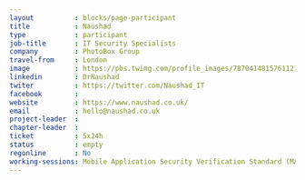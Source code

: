 ```yaml
---
layout          : blocks/page-participant
title           : Naushad
type            : participant
job-title       : IT Security Specialists
company         : PhotoBox Group
travel-from     : London
image           : https://pbs.twimg.com/profile_images/787041481576112129/prX7KmUZ_400x400.jpg
linkedin        : DrNaushad
twiter          : https://twitter.com/Naushad_IT
facebook        :
website         : https://www.naushad.co.uk/
email           : hello@naushad.co.uk
project-leader  :
chapter-leader  :
ticket          : 5x24h
status          : empty
regonline       : No
working-sessions: Mobile Application Security Verification Standard (MASVS),Mobile Security Testing Guide (MSTG),Working Sessions related to SOC,AppSec SOC Monitoring Visualisation, Incident Response Playbook, Threat Modeling Templates,Creating AppSec Talent,Creating AppSec Teams,Threat Modeling Tools,Threat Modeling Where do I Start?,Netflix Resilience Engineering
---
```


<!-- put more details about participant here -->
